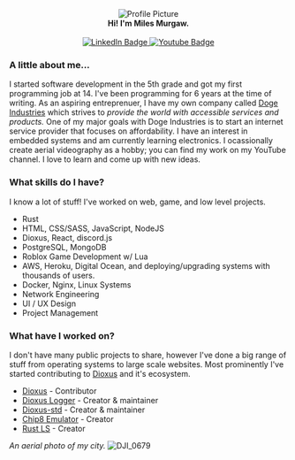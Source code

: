 <div id="header" align="center">
  <img src="https://images.weserv.nl/?url=avatars.githubusercontent.com/u/30190859?v=4&h=100&w=100&fit=cover&mask=circle&maxage=7d" alt="Profile Picture"/>
  <div><b>Hi! I'm Miles Murgaw.</b></div>
  <div>&nbsp;</div>
  <div id="badges">
    <a href="https://www.linkedin.com/in/miles-murgaw-b819a81b1/">
      <img src="https://img.shields.io/badge/LinkedIn-blue?style=for-the-badge&logo=linkedin&logoColor=white" alt="LinkedIn Badge"/>
    </a>
    <a href="https://www.youtube.com/channel/UCYHTnCVVwN8sWS_bwGMMytQ">
      <img src="https://img.shields.io/badge/YouTube-red?style=for-the-badge&logo=youtube&logoColor=white" alt="Youtube Badge"/>
    </a>
  </div>
</div>


### A little about me...
I started software development in the 5th grade and got my first programming job at 14. 
I've been programming for 6 years at the time of writing. As an aspiring entreprenuer, I have my own company called [Doge Industries](https://dogeindustries.com)
which strives to *provide the world with accessible services and products.* One of my major goals with Doge Industries is to start an internet service provider that
focuses on affordability. I have an interest in embedded systems and am currently learning electronics. I ocassionally create
aerial videography as a hobby; you can find my work on my YouTube channel. I love to learn and come up with new ideas.

### What skills do I have?
I know a lot of stuff! I've worked on web, game, and low level projects.

- Rust
- HTML, CSS/SASS, JavaScript, NodeJS
- Dioxus, React, discord.js
- PostgreSQL, MongoDB
- Roblox Game Development w/ Lua
- AWS, Heroku, Digital Ocean, and deploying/upgrading systems with thousands of users.
- Docker, Nginx, Linux Systems
- Network Engineering
- UI / UX Design
- Project Management

### What have I worked on?
I don't have many public projects to share, however I've done a big range of stuff from operating systems to large scale websites.
Most prominently I've started contributing to [Dioxus](https://github.com/DioxusLabs/dioxus) and it's ecosystem.

- [Dioxus](https://github.com/DioxusLabs/dioxus) - Contributor
- [Dioxus Logger](https://github.com/DogeDark/dioxus-logger) - Creator & maintainer
- [Dioxus-std](https://github.com/DioxusLabs/dioxus-std) - Creator & maintainer
- [Chip8 Emulator](https://github.com/DogeDark/Chip8) - Creator
- [Rust LS](https://github.com/DogeDark/rust-ls) - Creator

*An aerial photo of my city.*
![DJI_0679](https://user-images.githubusercontent.com/30190859/200228337-ea04e607-80b3-440c-b87d-adbf6668e45b.JPG)
